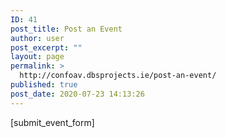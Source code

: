 ```yaml
---
ID: 41
post_title: Post an Event
author: user
post_excerpt: ""
layout: page
permalink: >
  http://confoav.dbsprojects.ie/post-an-event/
published: true
post_date: 2020-07-23 14:13:26
---
```

[submit_event_form]